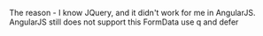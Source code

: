 The reason - I know JQuery, and it didn't work for me in AngularJS. AngularJS still does not support this FormData use q and defer